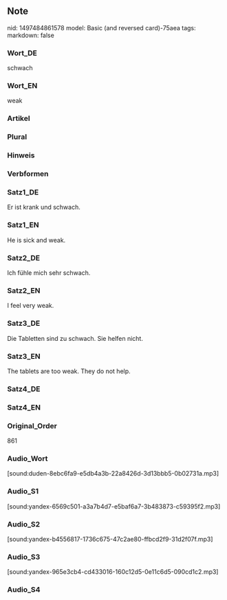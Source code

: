 ## Note
nid: 1497484861578
model: Basic (and reversed card)-75aea
tags: 
markdown: false

### Wort_DE
schwach

### Wort_EN
weak

### Artikel


### Plural


### Hinweis


### Verbformen


### Satz1_DE
Er ist krank und schwach.

### Satz1_EN
He is sick and weak.

### Satz2_DE
Ich fühle mich sehr schwach.

### Satz2_EN
I feel very weak.

### Satz3_DE
Die Tabletten sind zu schwach. Sie helfen nicht.

### Satz3_EN
The tablets are too weak. They do not help.

### Satz4_DE


### Satz4_EN


### Original_Order
861

### Audio_Wort
[sound:duden-8ebc6fa9-e5db4a3b-22a8426d-3d13bbb5-0b02731a.mp3]

### Audio_S1
[sound:yandex-6569c501-a3a7b4d7-e5baf6a7-3b483873-c59395f2.mp3]

### Audio_S2
[sound:yandex-b4556817-1736c675-47c2ae80-ffbcd2f9-31d2f07f.mp3]

### Audio_S3
[sound:yandex-965e3cb4-cd433016-160c12d5-0e11c6d5-090cd1c2.mp3]

### Audio_S4

